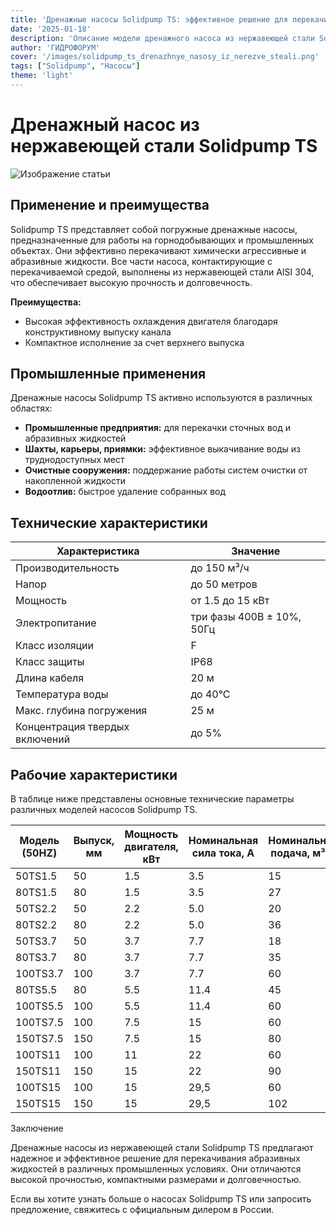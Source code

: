 ```yaml
---
title: 'Дренажные насосы Solidpump TS: эффективное решение для перекачивания абразивных жидкостей'
date: '2025-01-18'
description: 'Описание модели дренажного насоса из нержавеющей стали Solidpump TS, области применения и технические характеристики.'
author: 'ГИДРОФОРУМ'
cover: '/images/solidpump_ts_drenazhnye_nasosy_iz_nerezve_steali.png'
tags: ["Solidpump", "Насосы"]
theme: 'light'
---
```


# Дренажный насос из нержавеющей стали Solidpump TS

![Изображение статьи](/images/solidpump_ts_drenazhnye_nasosy_iz_nerezve_steali.png)

## Применение и преимущества

Solidpump TS представляет собой погружные дренажные насосы, предназначенные для работы на горнодобывающих и промышленных объектах. Они эффективно перекачивают химически агрессивные и абразивные жидкости. Все части насоса, контактирующие с перекачиваемой средой, выполнены из нержавеющей стали AISI 304, что обеспечивает высокую прочность и долговечность.

**Преимущества:**
- Высокая эффективность охлаждения двигателя благодаря конструктивному выпуску канала
- Компактное исполнение за счет верхнего выпуска

## Промышленные применения

Дренажные насосы Solidpump TS активно используются в различных областях:
- **Промышленные предприятия:** для перекачки сточных вод и абразивных жидкостей
- **Шахты, карьеры, приямки:** эффективное выкачивание воды из труднодоступных мест
- **Очистные сооружения:** поддержание работы систем очистки от накопленной жидкости
- **Водоотлив:** быстрое удаление собранных вод

## Технические характеристики

| Характеристика                | Значение                       |
|-------------------------------|--------------------------------|
| Производительность            | до 150 м³/ч                    |
| Напор                          | до 50 метров                   |
| Мощность                      | от 1.5 до 15 кВт               |
| Электропитание                | три фазы 400В ± 10%, 50Гц      |
| Класс изоляции                | F                               |
| Класс защиты                  | IP68                            |
| Длина кабеля                  | 20 м                            |
| Температура воды              | до 40°С                         |
| Макс. глубина погружения      | 25 м                            |
| Концентрация твердых включений| до 5%                           |

## Рабочие характеристики

В таблице ниже представлены основные технические параметры различных моделей насосов Solidpump TS.

| Модель (50HZ) | Выпуск, мм | Мощность двигателя, кВт | Номинальная сила тока, A | Номинальная подача, м³/ч | Номинальный напор, м | Максимальная подача, м³/ч | Максимальный напор, м | Свободный проход, мм |
|---------------|------------|-------------------------|---------------------------|----------------------------|-----------------------|------------------------------|------------------------|----------------------|
| 50TS1.5       | 50         | 1.5                     | 3.5                       | 15                         | 15                    | 30                           | 21                     | 8.5                  |
| 80TS1.5       | 80         | 1.5                     | 3.5                       | 27                         | 9                     | 42                           | 14                     | 8.5                  |
| 50TS2.2       | 50         | 2.2                     | 5.0                       | 20                         | 18                    | 32                           | 25                     | 8.5                  |
| 80TS2.2       | 80         | 2.2                     | 5.0                       | 36                         | 11                    | 55                           | 18.5                   | 8.5                  |
| 50TS3.7       | 50         | 3.7                     | 7.7                       | 18                         | 26                    | 36                           | 32                     | 8.5                  |
| 80TS3.7       | 80         | 3.7                     | 7.7                       | 35                         | 18.5                  | 60                           | 29                     | 8.5                  |
| 100TS3.7      | 100        | 3.7                     | 7.7                       | 60                         | 11.5                  | 95                           | 18                     | 8.5                  |
| 80TS5.5       | 80         | 5.5                     | 11.4                      | 45                         | 22                    | 72                           | 35                     | 8.5                  |
| 100TS5.5      | 100        | 5.5                     | 11.4                      | 60                         | 16                    | 105                          | 23                     | 8.5                  |
| 100TS7.5      | 100        | 7.5                     | 15                        | 60                         | 26                    | 88                           | 41                     | 11.5                 |
| 150TS7.5      | 150        | 7.5                     | 15                        | 80                         | 20.5                  | 130                          | 32                     | 19.5                 |
| 100TS11       | 100        | 11                      | 22                        | 60                         | 32                    | 86.4                         | 48.5                   | 11.5                 |
| 150TS11       | 150        | 15                      | 22                        | 90                         | 25                    | 150                          | 34                     | 19.5                 |
| 100TS15       | 100        | 15                      | 29,5                      | 60                         | 45                    | 86.4                         | 57                     | 11.5                 |
| 150TS15       | 150        | 15                      | 29,5                      | 102                        | 30                    | 168                          | 40                     | 19.5                 |

Заключение

Дренажные насосы из нержавеющей стали Solidpump TS предлагают надежное и эффективное решение для перекачивания абразивных жидкостей в различных промышленных условиях. Они отличаются высокой прочностью, компактными размерами и долговечностью.

Если вы хотите узнать больше о насосах Solidpump TS или запросить предложение, свяжитесь с официальным дилером в России.
